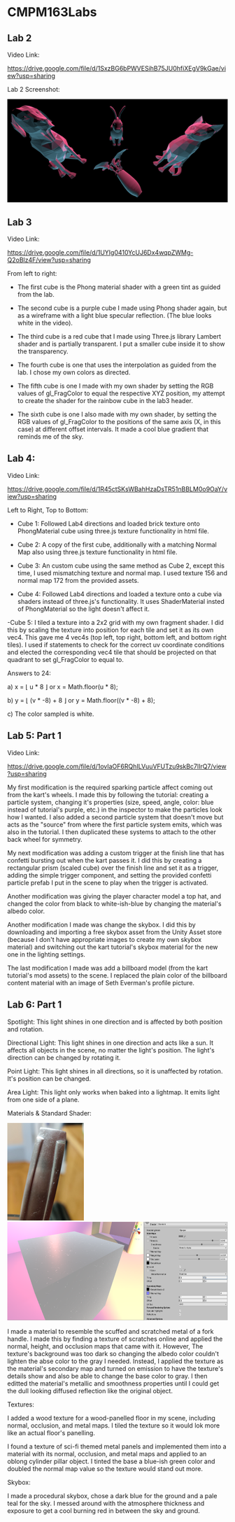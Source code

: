 # CMPM163Labs

## Lab 2

Video Link:

https://drive.google.com/file/d/1SxzBG6bPWVESihB75JU0hfiXEgV9kGae/view?usp=sharing

Lab 2 Screenshot:

![](images/lab2screenshot.png)


## Lab 3

Video Link:

https://drive.google.com/file/d/1UYIg0410YcUJ6Dx4wqpZWMg-Q2oBlz4F/view?usp=sharing

From left to right:

- The first cube is the Phong material shader with a green tint as guided from the lab.

- The second cube is a purple cube I made using Phong shader again, but as a wireframe with a light blue specular reflection. (The blue looks white in the video).

- The third cube is a red cube that I made using Three.js library Lambert shader and is partially transparent. I put a smaller cube inside it to show the transparency.

- The fourth cube is one that uses the interpolation as guided from the lab. I chose my own colors as directed.

- The fifth cube is one I made with my own shader by setting the RGB values of gl_FragColor to equal the respective XYZ position, my attempt to create the shader for the rainbow cube in the lab3 header.

- The sixth cube is one I also made with my own shader, by setting the RGB values of gl_FragColor to the positions of the same axis (X, in this case) at different offset intervals. It made a cool blue gradient that reminds me of the sky.


## Lab 4:

Video Link:

https://drive.google.com/file/d/1R45ctSKsWBahHzaDsTR51nBBLM0o9OaY/view?usp=sharing

Left to Right, Top to Bottom:

 - Cube 1: Followed Lab4 directions and loaded brick texture onto PhongMaterial cube using three.js texture functionality in html file.
 
 - Cube 2: A copy of the first cube, additionally with a matching Normal Map also using three.js texture functionality in html file.
 
 - Cube 3: An custom cube using the same method as Cube 2, except this time, I used mismatching texture and normal map. I used texture 156 and normal map 172 from the provided assets.
 
 - Cube 4: Followed Lab4 directions and loaded a texture onto a cube via shaders instead of three.js's functionality. It uses ShaderMaterial insted of PhongMaterial so the light doesn't affect it.
 
 -Cube 5: I tiled a texture into a 2x2 grid with my own fragment shader. I did this by scaling the texture into position for each tile and set it as its own vec4. This gave me 4 vec4s (top left, top right, bottom left, and bottom right tiles). I used if statements to check for the correct uv coordinate conditions and elected the corresponding vec4 tile that should be projected on that quadrant to set gl_FragColor to equal to. 

Answers to 24:

a) x = ⌊ u * 8 ⌋  or  x = Math.floor(u * 8);

b) y = ⌊ (v * -8) + 8 ⌋  or  y = Math.floor((v * -8) + 8);

c) The color sampled is white.


## Lab 5: Part 1

Video Link:

https://drive.google.com/file/d/1ovIaOF6RQhILVuuVFUTzu9skBc7lIrQ7/view?usp=sharing

My first modification is the required sparking particle affect coming out from the kart's wheels. I made this by following the tutorial: creating a particle system, changing it's properties (size, speed, angle, color: blue instead of tutorial's purple, etc.) in the inspector to make the particles look how I wanted. I also added a second particle system that doesn't move but acts as the "source" from where the first particle system emits, which was also in the tutorial. I then duplicated these systems to attach to the other back wheel for symmetry.

My next modification was adding a custom trigger at the finish line that has confetti bursting out when the kart passes it. I did this by creating a rectangular prism (scaled cube) over the finish line and set it as a trigger, adding the simple trigger component, and setting the provided confetti particle prefab I put in the scene to play when the trigger is activated.

Another modification was giving the player character model a top hat, and changed the color from black to white-ish-blue by changing the material's albedo color.

Another modification I made was change the skybox. I did this by downloading and importing a free skybox asset from the Unity Asset store (because I don't have appropriate images to create my own skybox material) and switching out the kart tutorial's skybox material for the new one in the lighting settings. 

The last modification I made was add a billboard model (from the kart tutorial's mod assets) to the scene. I replaced the plain color of the billboard content material with an image of Seth Everman's profile picture.


## Lab 6: Part 1

Spotlight: This light shines in one direction and is affected by both position and rotation.

Directional Light: This light shines in one direction and acts like a sun. It affects all objects in the scene, no matter the light's position. The light's direction can be changed by rotating it.

Point Light: This light shines in all directions, so it is unaffected by rotation. It's position can be changed.

Area Light: This light only works when baked into a lightmap. It emits light from one side of a plane.

Materials & Standard Shader:

<img src="images/IMG_20200512_054812__01.jpg" width="175"> <img src="images/2020-05-12_0632.png" height="225">

I made a material to resemble the scuffed and scratched metal of a fork handle. I made this by finding a texture of scratches online and applied the normal, height, and occlusion maps that came with it. However, The texture's background was too dark so changing the albedo color couldn't lighten the abse color to the gray I needed. Instead, I applied the texture as the material's secondary map and turned on emission to have the texture's details show and also be able to change the base color to gray. I then editted the material's metallic and smoothness properties until I could get the dull looking diffused reflection like the original object.

Textures:

I added a wood texture for a wood-panelled floor in my scene, including normal, occlusion, and metal maps. I tiled the texture so it would lok more like an actual floor's panelling.

I found a texture of sci-fi themed metal panels and implemented them into a material with its normal, occlusion, and metal maps and applied to an oblong cylinder pillar object. I tinted the base a blue-ish green color and doubled the normal map value so the texture would stand out more.

Skybox:

I made a procedural skybox, chose a dark blue for the ground and a pale teal for the sky. I messed around with the atmosphere thickness and exposure to get a cool burning red in between the sky and ground.
